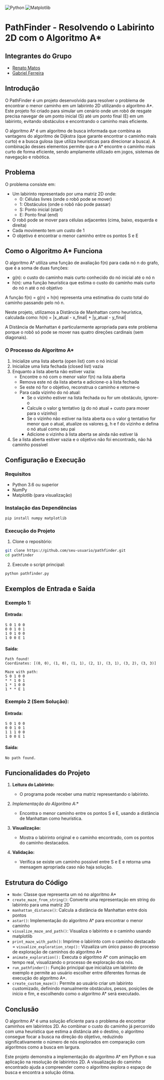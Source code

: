 ![Python](https://img.shields.io/badge/python-3670A0?style=for-the-badge&logo=python&logoColor=ffdd54)
![Matplotlib](https://img.shields.io/badge/Matplotlib-%23ffffff.svg?style=for-the-badge&logo=Matplotlib&logoColor=black)
# PathFinder - Resolvendo o Labirinto 2D com o Algoritmo A*

## Integrantes do Grupo
- [Renato Matos](https://github.com/RenatoMAP77)
- [Gabriel Ferreira](https://github.com/Druitti)

## Introdução

O PathFinder é um projeto desenvolvido para resolver o problema de encontrar o menor caminho em um labirinto 2D utilizando o algoritmo A*. Este projeto foi criado para simular um cenário onde um robô de resgate precisa navegar de um ponto inicial (S) até um ponto final (E) em um labirinto, evitando obstáculos e encontrando o caminho mais eficiente.

O algoritmo A* é um algoritmo de busca informada que combina as vantagens do algoritmo de Dijkstra (que garante encontrar o caminho mais curto) e a busca gulosa (que utiliza heurísticas para direcionar a busca). A combinação desses elementos permite que o A* encontre o caminho mais curto de forma eficiente, sendo amplamente utilizado em jogos, sistemas de navegação e robótica.

## Problema

O problema consiste em:
- Um labirinto representado por uma matriz 2D onde:
  - 0: Células livres (onde o robô pode se mover)
  - 1: Obstáculos (onde o robô não pode passar)
  - S: Ponto inicial (start)
  - E: Ponto final (end)
- O robô pode se mover para células adjacentes (cima, baixo, esquerda e direita)
- Cada movimento tem um custo de 1
- O objetivo é encontrar o menor caminho entre os pontos S e E

## Como o Algoritmo A* Funciona

O algoritmo A* utiliza uma função de avaliação f(n) para cada nó n do grafo, que é a soma de duas funções:

- g(n): o custo do caminho mais curto conhecido do nó inicial até o nó n
- h(n): uma função heurística que estima o custo do caminho mais curto do nó n até o nó objetivo

A função f(n) = g(n) + h(n) representa uma estimativa do custo total do caminho passando pelo nó n.

Neste projeto, utilizamos a Distância de Manhattan como heurística, calculada como:
h(n) = |x_atual - x_final| + |y_atual - y_final|

A Distância de Manhattan é particularmente apropriada para este problema porque o robô só pode se mover nas quatro direções cardinais (sem diagonais).

### O Processo do Algoritmo A*

1. Inicialize uma lista aberta (open list) com o nó inicial
2. Inicialize uma lista fechada (closed list) vazia
3. Enquanto a lista aberta não estiver vazia:
   - Encontre o nó com o menor valor f(n) na lista aberta
   - Remova este nó da lista aberta e adicione-o à lista fechada
   - Se este nó for o objetivo, reconstrua o caminho e retorne-o
   - Para cada vizinho do nó atual:
     - Se o vizinho estiver na lista fechada ou for um obstáculo, ignore-o
     - Calcule o valor g tentativo (g do nó atual + custo para mover para o vizinho)
     - Se o vizinho não estiver na lista aberta ou o valor g tentativo for menor que o atual, atualize os valores g, h e f do vizinho e defina o nó atual como seu pai
     - Adicione o vizinho à lista aberta se ainda não estiver lá
4. Se a lista aberta estiver vazia e o objetivo não foi encontrado, não há caminho possível

## Configuração e Execução

### Requisitos

- Python 3.6 ou superior
- NumPy
- Matplotlib (para visualização)

### Instalação das Dependências

```bash
pip install numpy matplotlib
```

### Execução do Projeto

1. Clone o repositório:
```bash
git clone https://github.com/seu-usuario/pathfinder.git
cd pathfinder
```

2. Execute o script principal:
```bash
python pathfinder.py
```

## Exemplos de Entrada e Saída

### Exemplo 1:

#### Entrada:
```
S 0 1 0 0
0 0 1 0 1
1 0 1 0 0
1 0 0 E 1
```

#### Saída:
```
Path found!
Coordinates: [(0, 0), (1, 0), (1, 1), (2, 1), (3, 1), (3, 2), (3, 3)]

Maze with path:
S 0 1 0 0
* * 1 0 1
1 * 1 0 0
1 * * E 1
```

### Exemplo 2 (Sem Solução):

#### Entrada:
```
S 0 1 0 0
0 0 1 0 1
1 1 1 0 0
1 0 0 E 1
```

#### Saída:
```
No path found.
```

## Funcionalidades do Projeto

1. **Leitura do Labirinto:**
   - O programa pode receber uma matriz representando o labirinto.

2. **Implementação do Algoritmo A*:**
   - Encontra o menor caminho entre os pontos S e E, usando a distância de Manhattan como heurística.

3. **Visualização:**
   - Mostra o labirinto original e o caminho encontrado, com os pontos do caminho destacados.

4. **Validação:**
   - Verifica se existe um caminho possível entre S e E e retorna uma mensagem apropriada caso não haja solução.

## Estrutura do Código

- `Node`: Classe que representa um nó no algoritmo A*
- `create_maze_from_string()`: Converte uma representação em string do labirinto para uma matriz 2D
- `manhattan_distance()`: Calcula a distância de Manhattan entre dois pontos
- `astar()`: Implementação do algoritmo A* para encontrar o menor caminho
- `visualize_maze_and_path()`: Visualiza o labirinto e o caminho usando matplotlib
- `print_maze_with_path()`: Imprime o labirinto com o caminho destacado
= `visualize_exploration_step():` Vizualiza um único passo do processo de exploração de caminhos do algorítmo A*
- `animate_exploration():` Executa o algoritmo A* com animação em tempo real, visualizando o processo de exploração dos nós.
- `run_pathfinder():` Função principal que inicializa um labirinto de exemplo e permite ao usuário escolher entre diferentes formas de execução do algoritmo A*.
- `create_custom_maze():` Permite ao usuário criar um labirinto customizado, definindo manualmente obstáculos, pesos, posições de início e fim, e escolhendo como o algoritmo A* será executado.

## Conclusão

O algoritmo A* é uma solução eficiente para o problema de encontrar caminhos em labirintos 2D. Ao combinar o custo do caminho já percorrido com uma heurística que estima a distância até o destino, o algoritmo consegue focar a busca na direção do objetivo, reduzindo significativamente o número de nós explorados em comparação com algoritmos como a busca em largura.

Este projeto demonstra a implementação do algoritmo A* em Python e sua aplicação na resolução de labirintos 2D. A visualização do caminho encontrado ajuda a compreender como o algoritmo explora o espaço de busca e encontra a solução ótima.
